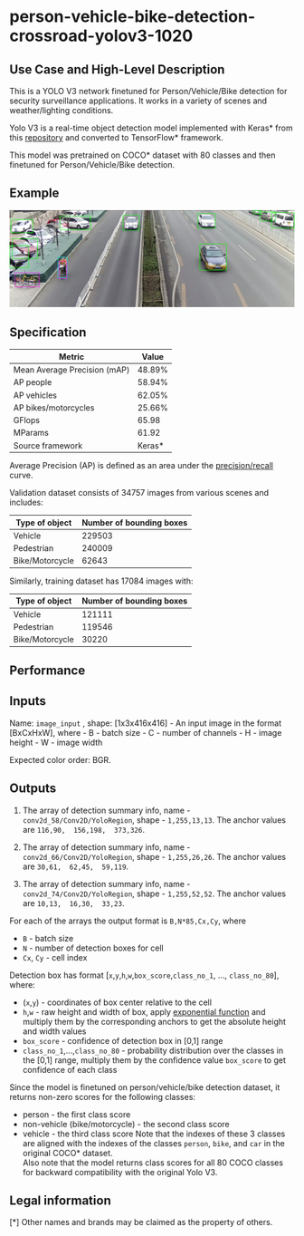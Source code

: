 # person-vehicle-bike-detection-crossroad-yolov3-1020

## Use Case and High-Level Description

This is a YOLO V3 network finetuned for Person/Vehicle/Bike detection for security
surveillance applications. It works in a variety of scenes and weather/lighting
conditions.

Yolo V3 is a real-time object detection model implemented with Keras\*
from this [repository](https://github.com/david8862/keras-YOLOv3-model-set)
and converted to TensorFlow\* framework.

This model was pretrained on COCO\* dataset with 80 classes and then finetuned for
Person/Vehicle/Bike detection.


## Example

![](./person-vehicle-bike-detection-crossroad-yolov3-1020.png)

## Specification

| Metric                          | Value       |
|---------------------------------|-------------|
| Mean Average Precision (mAP)    | 48.89%      |
| AP people                       | 58.94%      |
| AP vehicles                     | 62.05%      |
| AP bikes/motorcycles            | 25.66%      |
| GFlops                          | 65.98       |
| MParams                         | 61.92       |
| Source framework                | Keras\*     |

Average Precision (AP) is defined as an area under the
[precision/recall](https://en.wikipedia.org/wiki/Precision_and_recall)
curve.

Validation dataset consists of 34757 images from various scenes and includes:

| Type of object  | Number of bounding boxes |
|-----------------|--------------------------|
| Vehicle         | 229503                   |
| Pedestrian      | 240009                   |
| Bike/Motorcycle | 62643                    |

Similarly, training dataset has 17084 images with:

| Type of object  | Number of bounding boxes |
|-----------------|--------------------------|
| Vehicle         | 121111                   |
| Pedestrian      | 119546                   |
| Bike/Motorcycle | 30220                    |

## Performance

## Inputs

Name: `image_input` , shape: [1x3x416x416] - An input image in the format [BxCxHxW],
   where
    - B - batch size
    - C - number of channels
    - H - image height
    - W - image width

   Expected color order: BGR.

## Outputs

1. The array of detection summary info, name - `conv2d_58/Conv2D/YoloRegion`,  shape - `1,255,13,13`. The anchor values are `116,90,  156,198,  373,326`.

2. The array of detection summary info, name - `conv2d_66/Conv2D/YoloRegion`,  shape - `1,255,26,26`. The anchor values are `30,61,  62,45,  59,119`.

3. The array of detection summary info, name - `conv2d_74/Conv2D/YoloRegion`,  shape - `1,255,52,52`. The anchor values are `10,13,  16,30,  33,23`.

For each of the arrays the output format is `B,N*85,Cx,Cy`, where
- `B` - batch size
- `N` - number of detection boxes for cell
- `Cx`, `Cy` - cell index

Detection box has format [`x`,`y`,`h`,`w`,`box_score`,`class_no_1`, ..., `class_no_80`], where:
- (`x`,`y`) - coordinates of box center relative to the cell
- `h`,`w` - raw height and width of box, apply [exponential function](https://en.wikipedia.org/wiki/Exponential_function)
    and multiply them by the corresponding anchors to get the absolute height and width values
- `box_score` - confidence of detection box in [0,1] range
- `class_no_1`,...,`class_no_80` - probability distribution over the classes in the [0,1] range,
    multiply them by the confidence value `box_score` to get confidence of each class

Since the model is finetuned on person/vehicle/bike detection dataset, it returns non-zero scores for the following classes:
* person - the first class score
* non-vehicle (bike/motorcycle) - the second class score
* vehicle - the third class score
Note that the indexes of these 3 classes are aligned with the indexes of the classes `person`, `bike`, and `car` in the
original COCO\* dataset.  
Also note that the model returns class scores for all 80 COCO classes for backward compatibility with the original Yolo V3.

## Legal information
[\*] Other names and brands may be claimed as the property of others.
